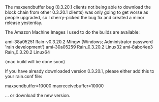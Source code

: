 The maxsendbuffer bug (0.3.20.1 clients not being able to download the block chain from other 0.3.20.1 clients) was only going to get
worse as people upgraded, so I cherry-picked the bug fix and created a minor release yesterday.

The Amazon Machine Images I used to do the builds are available:

  ami-38a05251   Rain-v0.3.20.2 Mingw    (Windows; Administrator password 'rain development')
  ami-30a05259   Rain_0.3.20.2 Linux32
  ami-8abc4ee3   Rain_0.3.20.2 Linux64

(mac build will be done soon)

If you have already downloaded version 0.3.20.1, please either add this to your rain.conf file:

  maxsendbuffer=10000
  maxreceivebuffer=10000

... or download the new version.
